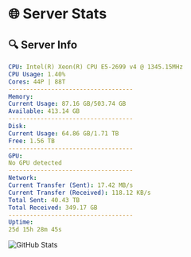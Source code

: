 # 🌐 Server Stats
## 🔍 Server Info
```yaml
CPU: Intel(R) Xeon(R) CPU E5-2699 v4 @ 1345.15MHz
CPU Usage: 1.40%
Cores: 44P | 88T
-----------------------------------
Memory:
Current Usage: 87.16 GB/503.74 GB
Available: 413.14 GB
-----------------------------------
Disk:
Current Usage: 64.86 GB/1.71 TB
Free: 1.56 TB
-----------------------------------
GPU:
No GPU detected
-----------------------------------
Network:
Current Transfer (Sent): 17.42 MB/s
Current Transfer (Received): 118.12 KB/s
Total Sent: 40.43 TB
Total Received: 349.17 GB
-----------------------------------
Uptime:
25d 15h 28m 45s
```
![GitHub Stats](https://img.shields.io/badge/Updated-2025-04-02_12:51:34-blue)